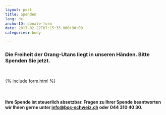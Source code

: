 ```yaml
---
layout: post
title: Spenden
lang: de
anchorID: donate-form
date: 2017-02-22T07:15:33.000+00:00
categories: body

---
```

### Die Freiheit der Orang-Utans liegt in unseren Händen. Bitte Spenden Sie jetzt.

<br>

{% include form.html %}

<br>

#### Ihre Spende ist steuerlich absetzbar. Fragen zu Ihrer Spende beantworten wir Ihnen gerne unter [info@bos-schweiz.ch](mailto:info@bos-schweiz.ch) oder 044 310 40 30.
